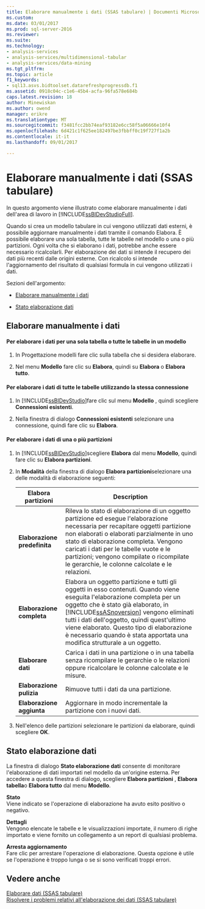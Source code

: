 ```yaml
---
title: Elaborare manualmente i dati (SSAS tabulare) | Documenti Microsoft
ms.custom: 
ms.date: 03/01/2017
ms.prod: sql-server-2016
ms.reviewer: 
ms.suite: 
ms.technology:
- analysis-services
- analysis-services/multidimensional-tabular
- analysis-services/data-mining
ms.tgt_pltfrm: 
ms.topic: article
f1_keywords:
- sql13.asvs.bidtoolset.datarefreshprogressdb.f1
ms.assetid: 0918c04c-c1e6-45b4-acfa-96fa578e684b
caps.latest.revision: 18
author: Minewiskan
ms.author: owend
manager: erikre
ms.translationtype: MT
ms.sourcegitcommit: f3481fcc2bb74eaf93182e6cc58f5a06666e10f4
ms.openlocfilehash: 6d421c1f625ee182497be3fbbff0c19f727f1a2b
ms.contentlocale: it-it
ms.lasthandoff: 09/01/2017

---
```

# <a name="manually-process-data-ssas-tabular"></a>Elaborare manualmente i dati (SSAS tabulare)
  In questo argomento viene illustrato come elaborare manualmente i dati dell'area di lavoro in [!INCLUDE[ssBIDevStudioFull](../../includes/ssbidevstudiofull-md.md)].  
  
 Quando si crea un modello tabulare in cui vengono utilizzati dati esterni, è possibile aggiornare manualmente i dati tramite il comando Elabora. È possibile elaborare una sola tabella, tutte le tabelle nel modello o una o più partizioni. Ogni volta che si elaborano i dati, potrebbe anche essere necessario ricalcolarli.  Per elaborazione dei dati si intende il recupero dei dati più recenti dalle origini esterne. Con ricalcolo si intende l'aggiornamento del risultato di qualsiasi formula in cui vengono utilizzati i dati.  
  
 Sezioni dell'argomento:  
  
-   [Elaborare manualmente i dati](#bkmk_mahually_process)  
  
-   [Stato elaborazione dati](#bkmk_data_process_progress)  
  
##  <a name="bkmk_mahually_process"></a> Elaborare manualmente i dati  
  
#### <a name="to-process-data-for-a-single-table-or-all-tables-in-a-model"></a>Per elaborare i dati per una sola tabella o tutte le tabelle in un modello  
  
1.  In Progettazione modelli fare clic sulla tabella che si desidera elaborare.  
  
2.  Nel menu **Modello** fare clic su **Elabora**, quindi su **Elabora** o **Elabora tutto**.  
  
#### <a name="to-process-data-for-all-tables-using-the-same-connection"></a>Per elaborare i dati di tutte le tabelle utilizzando la stessa connessione  
  
1.  In [!INCLUDE[ssBIDevStudio](../../includes/ssbidevstudio-md.md)]fare clic sul menu **Modello** , quindi scegliere **Connessioni esistenti**.  
  
2.  Nella finestra di dialogo **Connessioni esistenti** selezionare una connessione, quindi fare clic su **Elabora**.  
  
#### <a name="to-process-data-for-one-or-more-partitions"></a>Per elaborare i dati di una o più partizioni  
  
1.  In [!INCLUDE[ssBIDevStudio](../../includes/ssbidevstudio-md.md)]scegliere **Elabora** dal menu **Modello**, quindi fare clic su **Elabora partizioni**.  
  
2.  In **Modalità** della finestra di dialogo **Elabora partizioni**selezionare una delle modalità di elaborazione seguenti:  
  
    |Elabora partizioni|Description|  
    |----------|-----------------|  
    |**Elaborazione predefinita**|Rileva lo stato di elaborazione di un oggetto partizione ed esegue l'elaborazione necessaria per recapitare oggetti partizione non elaborati o elaborati parzialmente in uno stato di elaborazione completa. Vengono caricati i dati per le tabelle vuote e le partizioni; vengono compilate o ricompilate le gerarchie, le colonne calcolate e le relazioni.|  
    |**Elaborazione completa**|Elabora un oggetto partizione e tutti gli oggetti in esso contenuti. Quando viene eseguita l'elaborazione completa per un oggetto che è stato già elaborato, in [!INCLUDE[ssASnoversion](../../includes/ssasnoversion-md.md)] vengono eliminati tutti i dati dell'oggetto, quindi quest'ultimo viene elaborato. Questo tipo di elaborazione è necessario quando è stata apportata una modifica strutturale a un oggetto.|  
    |**Elaborare dati**|Carica i dati in una partizione o in una tabella senza ricompilare le gerarchie o le relazioni oppure ricalcolare le colonne calcolate e le misure.|  
    |**Elaborazione pulizia**|Rimuove tutti i dati da una partizione.|  
    |**Elaborazione aggiunta**|Aggiornare in modo incrementale la partizione con i nuovi dati.|  
  
3.  Nell'elenco delle partizioni selezionare le partizioni da elaborare, quindi scegliere **OK**.  
  
##  <a name="bkmk_data_process_progress"></a> Stato elaborazione dati  
 La finestra di dialogo **Stato elaborazione dati** consente di monitorare l'elaborazione di dati importati nel modello da un'origine esterna. Per accedere a questa finestra di dialogo, scegliere **Elabora partizioni** , **Elabora tabella**o **Elabora tutto** dal menu **Modello**.  
  
 **Stato**  
 Viene indicato se l'operazione di elaborazione ha avuto esito positivo o negativo.  
  
 **Dettagli**  
 Vengono elencate le tabelle e le visualizzazioni importate, il numero di righe importato e viene fornito un collegamento a un report di qualsiasi problema.  
  
 **Arresta aggiornamento**  
 Fare clic per arrestare l'operazione di elaborazione. Questa opzione è utile se l'operazione è troppo lunga o se si sono verificati troppi errori.  
  
## <a name="see-also"></a>Vedere anche  
 [Elaborare dati &#40;SSAS tabulare&#41;](../../analysis-services/tabular-models/process-data-ssas-tabular.md)   
 [Risolvere i problemi relativi all'elaborazione dei dati &#40;SSAS tabulare&#41;](../../analysis-services/troubleshoot-process-data-ssas-tabular.md)  
  
  
